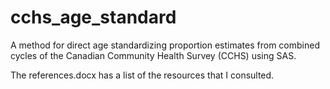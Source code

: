 # cchs_age_standard
A method for direct age standardizing  proportion estimates from combined cycles of the Canadian Community Health Survey (CCHS) using SAS.

The references.docx has a list of the resources that I consulted.
